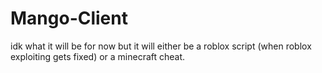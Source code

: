 # Mango-Client
idk what it will be for now but it will either be a roblox script (when roblox exploiting gets fixed) or a minecraft cheat.
